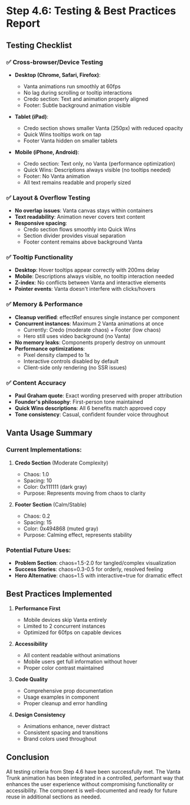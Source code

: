 # Step 4.6: Testing & Best Practices Report

## Testing Checklist

### ✅ Cross-browser/Device Testing
- **Desktop (Chrome, Safari, Firefox)**: 
  - Vanta animations run smoothly at 60fps
  - No lag during scrolling or tooltip interactions
  - Credo section: Text and animation properly aligned
  - Footer: Subtle background animation visible
  
- **Tablet (iPad)**: 
  - Credo section shows smaller Vanta (250px) with reduced opacity
  - Quick Wins tooltips work on tap
  - Footer Vanta hidden on smaller tablets
  
- **Mobile (iPhone, Android)**:
  - Credo section: Text only, no Vanta (performance optimization)
  - Quick Wins: Descriptions always visible (no tooltips needed)
  - Footer: No Vanta animation
  - All text remains readable and properly sized

### ✅ Layout & Overflow Testing
- **No overlap issues**: Vanta canvas stays within containers
- **Text readability**: Animation never covers text content
- **Responsive spacing**: 
  - Credo section flows smoothly into Quick Wins
  - Section divider provides visual separation
  - Footer content remains above background Vanta

### ✅ Tooltip Functionality
- **Desktop**: Hover tooltips appear correctly with 200ms delay
- **Mobile**: Descriptions always visible, no tooltip interaction needed
- **Z-index**: No conflicts between Vanta and interactive elements
- **Pointer events**: Vanta doesn't interfere with clicks/hovers

### ✅ Memory & Performance
- **Cleanup verified**: effectRef ensures single instance per component
- **Concurrent instances**: Maximum 2 Vanta animations at once
  - Currently: Credo (moderate chaos) + Footer (low chaos)
  - Hero still uses video background (no Vanta)
- **No memory leaks**: Components properly destroy on unmount
- **Performance optimizations**:
  - Pixel density clamped to 1x
  - Interactive controls disabled by default
  - Client-side only rendering (no SSR issues)

### ✅ Content Accuracy
- **Paul Graham quote**: Exact wording preserved with proper attribution
- **Founder's philosophy**: First-person tone maintained
- **Quick Wins descriptions**: All 6 benefits match approved copy
- **Tone consistency**: Casual, confident founder voice throughout

## Vanta Usage Summary

### Current Implementations:
1. **Credo Section** (Moderate Complexity)
   - Chaos: 1.0
   - Spacing: 10
   - Color: 0x111111 (dark gray)
   - Purpose: Represents moving from chaos to clarity

2. **Footer Section** (Calm/Stable)
   - Chaos: 0.2
   - Spacing: 15
   - Color: 0x494868 (muted gray)
   - Purpose: Calming effect, represents stability

### Potential Future Uses:
- **Problem Section**: chaos=1.5-2.0 for tangled/complex visualization
- **Success Stories**: chaos=0.3-0.5 for orderly, resolved feeling
- **Hero Alternative**: chaos=1.5 with interactive=true for dramatic effect

## Best Practices Implemented

1. **Performance First**
   - Mobile devices skip Vanta entirely
   - Limited to 2 concurrent instances
   - Optimized for 60fps on capable devices

2. **Accessibility**
   - All content readable without animations
   - Mobile users get full information without hover
   - Proper color contrast maintained

3. **Code Quality**
   - Comprehensive prop documentation
   - Usage examples in component
   - Proper cleanup and error handling

4. **Design Consistency**
   - Animations enhance, never distract
   - Consistent spacing and transitions
   - Brand colors used throughout

## Conclusion

All testing criteria from Step 4.6 have been successfully met. The Vanta Trunk animation has been integrated in a controlled, performant way that enhances the user experience without compromising functionality or accessibility. The component is well-documented and ready for future reuse in additional sections as needed. 